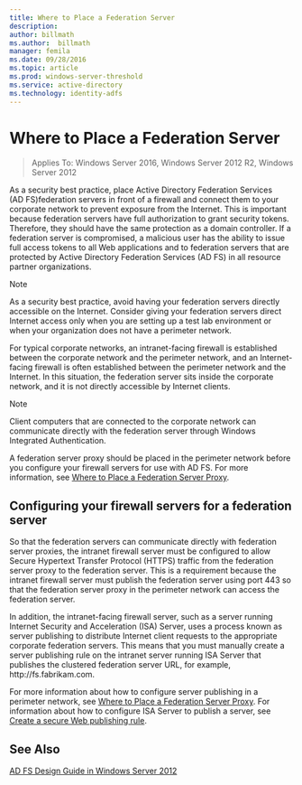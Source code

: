 ```yaml
---
title: Where to Place a Federation Server
description:
author: billmath
ms.author:  billmath
manager: femila
ms.date: 09/28/2016
ms.topic: article
ms.prod: windows-server-threshold
ms.service: active-directory
ms.technology: identity-adfs
---
```


# Where to Place a Federation Server

>Applies To: Windows Server 2016, Windows Server 2012 R2, Windows Server 2012

As a security best practice, place Active Directory Federation Services \(AD FS\)federation servers in front of a firewall and connect them to your corporate network to prevent exposure from the Internet. This is important because federation servers have full authorization to grant security tokens. Therefore, they should have the same protection as a domain controller. If a federation server is compromised, a malicious user has the ability to issue full access tokens to all Web applications and to federation servers that are protected by Active Directory Federation Services \(AD FS\) in all resource partner organizations.  
  
> [!NOTE]  
> As a security best practice, avoid having your federation servers directly accessible on the Internet. Consider giving your federation servers direct Internet access only when you are setting up a test lab environment or when your organization does not have a perimeter network.  
  
For typical corporate networks, an intranet\-facing firewall is established between the corporate network and the perimeter network, and an Internet\-facing firewall is often established between the perimeter network and the Internet. In this situation, the federation server sits inside the corporate network, and it is not directly accessible by Internet clients.  
  
> [!NOTE]  
> Client computers that are connected to the corporate network can communicate directly with the federation server through Windows Integrated Authentication.  
  
A federation server proxy should be placed in the perimeter network before you configure your firewall servers for use with AD FS. For more information, see [Where to Place a Federation Server Proxy](Where-to-Place-a-Federation-Server-Proxy.md).  
  
## Configuring your firewall servers for a federation server  
So that the federation servers can communicate directly with federation server proxies, the intranet firewall server must be configured to allow Secure Hypertext Transfer Protocol \(HTTPS\) traffic from the federation server proxy to the federation server. This is a requirement because the intranet firewall server must publish the federation server using port 443 so that the federation server proxy in the perimeter network can access the federation server.  
  
In addition, the intranet\-facing firewall server, such as a server running Internet Security and Acceleration \(ISA\) Server, uses a process known as server publishing to distribute Internet client requests to the appropriate corporate federation servers. This means that you must manually create a server publishing rule on the intranet server running ISA Server that publishes the clustered federation server URL, for example, http:\/\/fs.fabrikam.com.  
  
For more information about how to configure server publishing in a perimeter network, see [Where to Place a Federation Server Proxy](Where-to-Place-a-Federation-Server-Proxy.md). For information about how to configure ISA Server to publish a server, see [Create a secure Web publishing rule](http://go.microsoft.com/fwlink/?LinkId=75182).  
  
## See Also
[AD FS Design Guide in Windows Server 2012](AD-FS-Design-Guide-in-Windows-Server-2012.md)
